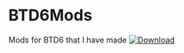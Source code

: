 # BTD6Mods
Mods for BTD6 that I have made
<a href="https://github.com/Mani-cwaf/BTD6Mods/blob/main/StatMultiplier/StatMultiplier.dll?raw=true"><img alt="Download" src="https://github.com/doombubbles/BTD6-Mods/raw/main/download_small.png?raw=true" style="max-width: 100%;"></a>
